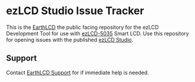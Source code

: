 # ezLCD Studio Issue Tracker
This is the [EarthLCD](https://earthlcd.com/) the public facing repository for the ezLCD Development Tool for use with [ezLCD-5035](https://earthlcd.com/collections/ezlcd-intelligent-touchscreen-serial-lcds/products/ezlcd-5x) Smart LCD. Use this repository for opening issues with the published [ezLCD Studio](https://marketplace.visualstudio.com/items?itemName=EarthLCD.ezlcd-dev-tool).

## Support
Contact [EarthLCD Support](https://earthlcd.com/pages/contact-us) for if immediate help is needed.